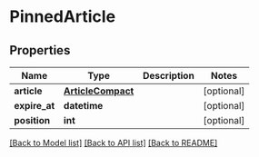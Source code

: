 # PinnedArticle

## Properties
Name | Type | Description | Notes
------------ | ------------- | ------------- | -------------
**article** | [**ArticleCompact**](ArticleCompact.md) |  | [optional] 
**expire_at** | **datetime** |  | [optional] 
**position** | **int** |  | [optional] 

[[Back to Model list]](../README.md#documentation-for-models) [[Back to API list]](../README.md#documentation-for-api-endpoints) [[Back to README]](../README.md)


